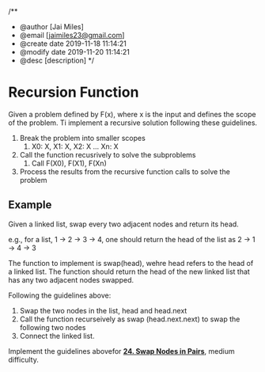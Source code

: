 /**
 * @author [Jai Miles]
 * @email [jaimiles23@gmail.com]
 * @create date 2019-11-18 11:14:21
 * @modify date 2019-11-20 11:14:21
 * @desc [description]
 */

# Recursion Function
Given a problem defined by F(x), where x is the input and defines the scope of the problem.  Ti implement a recursive solution following these guidelines.

1. Break the problem into smaller scopes
   1. X0: X, X1: X, X2: X ... Xn: X
2. Call the function recusrively to solve the subproblems
   1. Call F(X0), F(X1), F(Xn)
3. Process the results from the recursive function calls to solve the problem
   
## Example
Given a linked list, swap every two adjacent nodes and return its head.

e.g., for a list, 1 -> 2 -> 3 -> 4, one should return the head of the list as 2 -> 1 -> 4 -> 3

The function to implement is swap(head), wehre head refers to the head of a linked list. The function should return the head of the new linked list that has any two adjacent nodes swapped.

Following the guidelines above:
1. Swap the two nodes in the list, head and head.next
2. Call the function recurseively as swap (head.next.next) to swap the following two nodes
3. Connect the linked list.

Implement the guidelines abovefor **[24. Swap Nodes in Pairs](https://leetcode.com/problems/swap-nodes-in-pairs/)**, medium difficulty.

